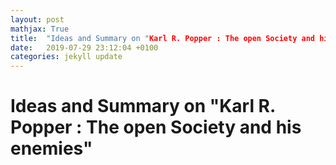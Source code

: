 ```yaml
---
layout: post
mathjax: True
title:  "Ideas and Summary on "Karl R. Popper : The open Society and his enemies". "
date:   2019-07-29 23:12:04 +0100
categories: jekyll update
---
```

# Ideas and Summary on "Karl R. Popper : The open Society and his enemies"
